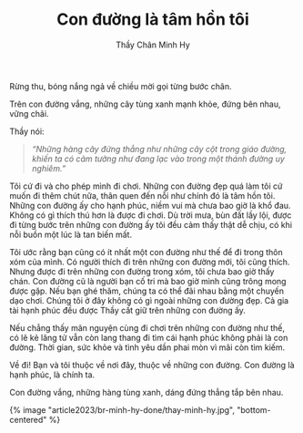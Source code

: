 ﻿---
title: Con đường là tâm hồn tôi
author: Thầy Chân Minh Hy
---

Rừng thu, bóng nắng ngả về chiều mời gọi từng bước chân. 

Trên con đường vắng, những cây tùng xanh mạnh khỏe, đứng bên nhau, vững chãi. 

Thầy nói:

> *“Những hàng cây đứng thẳng như những cây cột trong giáo đường, khiến ta có cảm tưởng như đang lạc vào trong một thánh đường uy nghiêm.”*

Tôi cứ đi và cho phép mình đi chơi. Những con đường đẹp quá làm tôi cứ muốn đi thêm chút nữa, thân quen đến nỗi như chính đó là tâm hồn tôi. Những con đường ấy cho hạnh phúc, niềm vui mà chưa bao giờ là khổ đau. Không có gì thích thú hơn là được đi chơi. Dù trời mưa, bùn đất lầy lội, được đi từng bước trên những con đường ấy tôi đều cảm thấy thật dễ chịu, có khi nỗi buồn một lúc là tan biến mất. 


Tôi ước rằng bạn cũng có ít nhất một con đường như thế để đi trong thôn xóm của mình. Có người thích đi trên những con đường mới, tôi cũng thích. Nhưng được đi trên những con đường trong xóm, tôi chưa bao giờ thấy chán. Con đường cũ là người bạn cố tri mà bao giờ mình cũng trông mong được gặp. Nếu bạn ghé thăm, chúng ta có thể đãi nhau bằng một chuyến dạo chơi. Chúng tôi ở đây không có gì ngoài những con đường đẹp. Cả gia tài hạnh phúc đều được Thầy cất giữ trên những con đường ấy. 

Nếu chẳng thấy mãn nguyện cùng đi chơi trên những con đường như thế, có lẽ kẻ lãng tử vẫn còn lang thang đi tìm cái hạnh phúc không phải là con đường. Thời gian, sức khỏe và tình yêu dần phai mòn vì mãi còn tìm kiếm.

Về đi! Bạn và tôi thuộc về nơi đây, thuộc về những con đường. Con đường là hạnh phúc, là chính ta.

Con đường vắng, những hàng tùng xanh, dáng đứng thẳng tắp bên nhau.

{% image "article2023/br-minh-hy-done/thay-minh-hy.jpg", "bottom-centered" %}
<!-- {% image "article2023/br-minh-hy-done/DSC_7356.JPG", "bottom-centered" %} -->